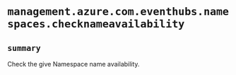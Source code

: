 # `management.azure.com.eventhubs.namespaces.checknameavailability`

## `summary`
Check the give Namespace name availability.


